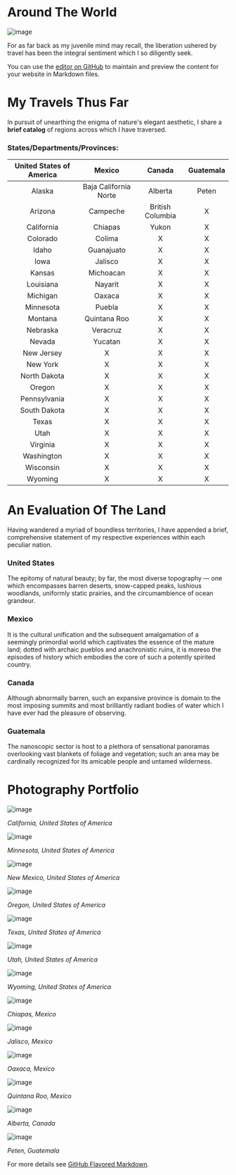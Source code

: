 # Around The World

![image](https://user-images.githubusercontent.com/72010465/94531186-0f472900-01f1-11eb-87ad-09c832a4a8f6.png)

For as far back as my juvenile mind may recall, the liberation ushered by travel has been the integral sentiment which I so diligently seek.

You can use the [editor on GitHub](https://github.com/aaronxamaya/AroundTheWorld/edit/master/README.md) to maintain and preview the content for your website in Markdown files.

# My Travels Thus Far

In pursuit of unearthing the enigma of nature's elegant aesthetic, I share a **brief catalog** of regions across which I have traversed.

### States/Departments/Provinces:


| United States of America |         Mexico        |      Canada      | Guatemala |
|:------------------------:|:---------------------:|:----------------:|:---------:|
|          Alaska          | Baja California Norte |      Alberta     |   Peten   |
|          Arizona         |        Campeche       | British Columbia |     X     |
|        California        |        Chiapas        |       Yukon      |     X     |
|         Colorado         |         Colima        |         X        |     X     |
|           Idaho          |       Guanajuato      |         X        |     X     |
|           Iowa           |        Jalisco        |         X        |     X     |
|          Kansas          |       Michoacan       |         X        |     X     |
|         Louisiana        |        Nayarit        |         X        |     X     |
|         Michigan         |         Oaxaca        |         X        |     X     |
|         Minnesota        |         Puebla        |         X        |     X     |
|          Montana         |      Quintana Roo     |         X        |     X     |
|         Nebraska         |        Veracruz       |         X        |     X     |
|          Nevada          |        Yucatan        |         X        |     X     |
|        New Jersey        |           X           |         X        |     X     |
|         New York         |           X           |         X        |     X     |
|       North Dakota       |           X           |         X        |     X     |
|          Oregon          |           X           |         X        |     X     |
|       Pennsylvania       |           X           |         X        |     X     |
|       South Dakota       |           X           |         X        |     X     |
|           Texas          |           X           |         X        |     X     |
|           Utah           |           X           |         X        |     X     |
|         Virginia         |           X           |         X        |     X     |
|        Washington        |           X           |         X        |     X     |
|         Wisconsin        |           X           |         X        |     X     |
|          Wyoming         |           X           |         X        |     X     |



# An Evaluation Of The Land

Having wandered a myriad of boundless territories, I have appended a brief, comprehensive statement of my respective experiences within each peculiar nation.

### United States
The epitomy of natural beauty; by far, the most diverse topography — one which encompasses barren deserts, snow-capped peaks, lushious woodlands, uniformly static prairies, and the circumambience of ocean grandeur.

### Mexico
It is the cultural unification and the subsequent amalgamation of a seemingly primordial world which captivates the essence of the mature land; dotted with archaic pueblos and anachronistic ruins, it is moreso the episodes of history which embodies the core of such a potently spirited country.  

### Canada
Although abnormally barren, such an expansive province is domain to the most imposing summits and most brilliantly radiant bodies of water which I have ever had the pleasure of observing.

### Guatemala
The nanoscopic sector is host to a plethora of sensational panoramas overlooking vast blankets of foliage and vegetation; such an area may be cardinally recognized for its amicable people and untamed wilderness.

# Photography Portfolio

![image](https://user-images.githubusercontent.com/72010465/94527268-91345380-01eb-11eb-8834-b9d8b714a045.png)

_California, United States of America_

![image](https://user-images.githubusercontent.com/72010465/94529065-1b7db700-01ee-11eb-81db-a38a6f827197.png)

_Minnesota, United States of America_

![image](https://user-images.githubusercontent.com/72010465/94525792-77920c80-01e9-11eb-8fe7-3fd34d5ab886.png)

_New Mexico, United States of America_

![image](https://user-images.githubusercontent.com/72010465/94527723-46670b80-01ec-11eb-80e0-4495a593e336.png)

_Oregon, United States of America_

![image](https://user-images.githubusercontent.com/72010465/94529971-41578b80-01ef-11eb-8def-c06cc9cee6c4.png)

_Texas, United States of America_

![image](https://user-images.githubusercontent.com/72010465/94524358-5cbe9880-01e7-11eb-92a3-c8af17338d57.png)

_Utah, United States of America_

![image](https://user-images.githubusercontent.com/72010465/94528798-bf1a9780-01ed-11eb-93f8-7877f4ef7b64.png)

_Wyoming, United States of America_

![image](https://user-images.githubusercontent.com/72010465/94576998-e0e63f80-022a-11eb-84fd-918bd2b59d74.png)

_Chiapas, Mexico_

![image](https://user-images.githubusercontent.com/72010465/94534321-1b34ea00-01f5-11eb-88f6-f59d71c2f2e2.png)

_Jalisco, Mexico_

![image](https://user-images.githubusercontent.com/72010465/94576006-b6e04d80-0229-11eb-80bc-0049923c55bb.png)

_Oaxaca, Mexico_

![image](https://user-images.githubusercontent.com/72010465/94576403-25251000-022a-11eb-86ae-c36f8169a35f.png)

_Quintana Roo, Mexico_

![image](https://user-images.githubusercontent.com/72010465/94581353-d4181a80-022f-11eb-87c2-8af417938dd6.png)

_Alberta, Canada_

![image](https://user-images.githubusercontent.com/72010465/94576186-edb66380-0229-11eb-95bd-61076320c9b2.png)

_Peten, Guatemala_

For more details see [GitHub Flavored Markdown](https://guides.github.com/features/mastering-markdown/).
